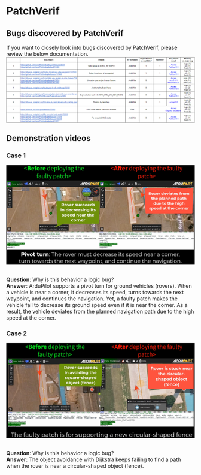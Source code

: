 # PatchVerif

## Bugs discovered by PatchVerif
If you want to closely look into bugs discovered by PatchVerif, please review the below documentation.
<a href="https://docs.google.com/spreadsheets/d/1nQhRz0iBTVufcCODja9ppppycSP4fNtPbTJnFY7lnMw/edit?usp=sharing" target="_blank"> <img align="center" width="820"  src="https://github.com/purseclab/PatchVerif/blob/main/Bugs_discovered_by_PatchVerif.png"> </a>

## Demonstration videos
### Case 1
<a href="https://youtu.be/TWK5lFPlLB4" target="_blank"> <img align="center" width="820"  src="https://github.com/purseclab/PatchVerif/blob/main/demo_pivot_turn.png"> </a>

<br><b>Question</b>: Why is this behavior a logic bug? <br>
<b>Answer</b>: ArduPilot supports a pivot turn for ground vehicles (rovers). When a vehicle is near a corner, it decreases its speed, turns towards the next waypoint, and continues the navigation. Yet, a faulty patch makes the vehicle fail to decrease its ground speed even if it is near the corner. As a result, the vehicle deviates from the planned navigation path due to the high speed at the corner.


### Case 2
<a href="https://youtu.be/htnWzS4hoCs" target="_blank"> <img align="center" width="820"  src="https://github.com/purseclab/PatchVerif/blob/main/demo_Dijkstra.png"> </a>

<br> <b>Question</b>: Why is this behavior a logic bug? <br>
<b>Answer</b>: The object avoidance with Dijkstra keeps failing to find a path when the rover is near a circular-shaped object (fence).
